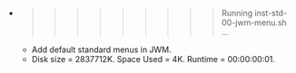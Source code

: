 * >>>>>>>>> Running inst-std-00-jwm-menu.sh ...
  * Add default standard menus in JWM.
  * Disk size = 2837712K. Space Used = 4K. Runtime = 00:00:00:01.
